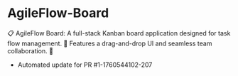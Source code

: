 # AgileFlow-Board
📋 AgileFlow Board: A full-stack Kanban board application designed for task flow management. 🚀 Features a drag-and-drop UI and seamless team collaboration. 🤝


- Automated update for PR #1-1760544102-207